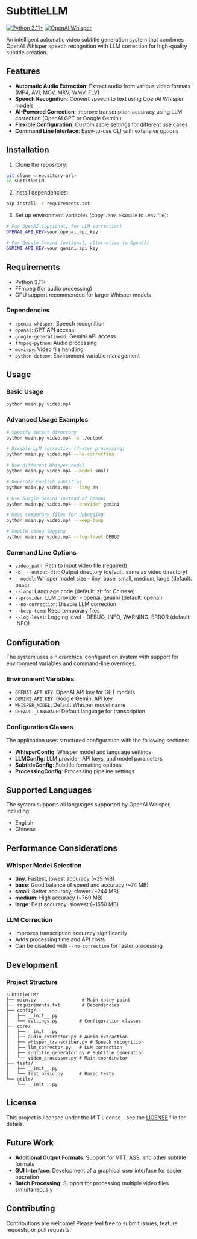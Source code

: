 # SubtitleLLM

[![Python 3.11+](https://img.shields.io/badge/python-3.11+-blue.svg)](https://www.python.org/downloads/)
[![OpenAI Whisper](https://img.shields.io/badge/OpenAI-Whisper-green.svg)](https://github.com/openai/whisper)


An intelligent automatic video subtitle generation system that combines OpenAI Whisper speech recognition with LLM correction for high-quality subtitle creation.

## Features

- **Automatic Audio Extraction**: Extract audio from various video formats (MP4, AVI, MOV, MKV, WMV, FLV)
- **Speech Recognition**: Convert speech to text using OpenAI Whisper models
- **AI-Powered Correction**: Improve transcription accuracy using LLM correction (OpenAI GPT or Google Gemini)
- **Flexible Configuration**: Customizable settings for different use cases
- **Command Line Interface**: Easy-to-use CLI with extensive options


## Installation

1. Clone the repository:
```bash
git clone <repository-url>
cd subtitleLLM
```

2. Install dependencies:
```bash
pip install -r requirements.txt
```

3. Set up environment variables (copy  `.env.example` to `.env` file):
```bash
# For OpenAI (optional, for LLM correction)
OPENAI_API_KEY=your_openai_api_key

# For Google Gemini (optional, alternative to OpenAI)
GEMINI_API_KEY=your_gemini_api_key
```

## Requirements

- Python 3.11+
- FFmpeg (for audio processing)
- GPU support recommended for larger Whisper models

### Dependencies

- `openai-whisper`: Speech recognition
- `openai`: GPT API access
- `google-generativeai`: Gemini API access
- `ffmpeg-python`: Audio processing
- `moviepy`: Video file handling
- `python-dotenv`: Environment variable management

## Usage

### Basic Usage

```bash
python main.py video.mp4
```

### Advanced Usage Examples

```bash
# Specify output directory
python main.py video.mp4 -o ./output

# Disable LLM correction (faster processing)
python main.py video.mp4 --no-correction

# Use different Whisper model
python main.py video.mp4 --model small

# Generate English subtitles
python main.py video.mp4 --lang en

# Use Google Gemini instead of OpenAI
python main.py video.mp4 --provider gemini

# Keep temporary files for debugging
python main.py video.mp4 --keep-temp

# Enable debug logging
python main.py video.mp4 --log-level DEBUG
```

### Command Line Options

- `video_path`: Path to input video file (required)
- `-o, --output-dir`: Output directory (default: same as video directory)
- `--model`: Whisper model size - tiny, base, small, medium, large (default: base)
- `--lang`: Language code (default: zh for Chinese)
- `--provider`: LLM provider - openai, gemini (default: openai)
- `--no-correction`: Disable LLM correction
- `--keep-temp`: Keep temporary files
- `--log-level`: Logging level - DEBUG, INFO, WARNING, ERROR (default: INFO)

## Configuration

The system uses a hierarchical configuration system with support for environment variables and command-line overrides.

### Environment Variables

- `OPENAI_API_KEY`: OpenAI API key for GPT models
- `GEMINI_API_KEY`: Google Gemini API key
- `WHISPER_MODEL`: Default Whisper model name
- `DEFAULT_LANGUAGE`: Default language for transcription

### Configuration Classes

The application uses structured configuration with the following sections:

- **WhisperConfig**: Whisper model and language settings
- **LLMConfig**: LLM provider, API keys, and model parameters
- **SubtitleConfig**: Subtitle formatting options
- **ProcessingConfig**: Processing pipeline settings


## Supported Languages

The system supports all languages supported by OpenAI Whisper, including:

- English 
- Chinese 

## Performance Considerations

### Whisper Model Selection

- **tiny**: Fastest, lowest accuracy (~39 MB)
- **base**: Good balance of speed and accuracy (~74 MB)
- **small**: Better accuracy, slower (~244 MB)
- **medium**: High accuracy (~769 MB)
- **large**: Best accuracy, slowest (~1550 MB)

### LLM Correction

- Improves transcription accuracy significantly
- Adds processing time and API costs
- Can be disabled with `--no-correction` for faster processing



## Development

### Project Structure

```
subtitleLLM/
├── main.py                 # Main entry point
├── requirements.txt        # Dependencies
├── config/
│   ├── __init__.py
│   └── settings.py        # Configuration classes
├── core/
│   ├── __init__.py
│   ├── audio_extractor.py # Audio extraction
│   ├── whisper_transcriber.py # Speech recognition
│   ├── llm_corrector.py   # LLM correction
│   ├── subtitle_generator.py # Subtitle generation
│   └── video_processor.py # Main coordinator
├── tests/
│   ├── __init__.py
│   └── test_basic.py      # Basic tests
└── utils/
    └── __init__.py
```

## License

This project is licensed under the MIT License - see the [LICENSE](LICENSE) file for details.

## Future Work

- **Additional Output Formats**: Support for VTT, ASS, and other subtitle formats
- **GUI Interface**: Development of a graphical user interface for easier operation
- **Batch Processing**: Support for processing multiple video files simultaneously


## Contributing

Contributions are welcome! Please feel free to submit issues, feature requests, or pull requests.
